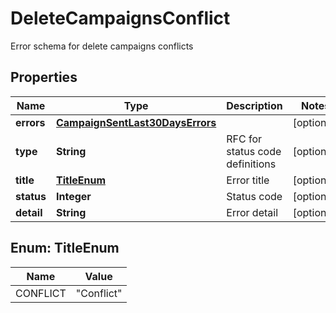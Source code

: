 

# DeleteCampaignsConflict

Error schema for delete campaigns conflicts

## Properties

| Name | Type | Description | Notes |
|------------ | ------------- | ------------- | -------------|
|**errors** | [**CampaignSentLast30DaysErrors**](CampaignSentLast30DaysErrors.md) |  |  [optional] |
|**type** | **String** | RFC for status code definitions |  [optional] |
|**title** | [**TitleEnum**](#TitleEnum) | Error title |  [optional] |
|**status** | **Integer** | Status code |  [optional] |
|**detail** | **String** | Error detail |  [optional] |



## Enum: TitleEnum

| Name | Value |
|---- | -----|
| CONFLICT | &quot;Conflict&quot; |



